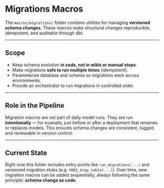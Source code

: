 # Migrations Macros

The `macros/migrations/` folder contains utilities for managing **versioned schema changes**. These macros make structural changes reproducible, idempotent, and auditable through dbt.

---

## Scope

- Keep schema evolution **in code, not in wikis or manual steps**.  
- Make migrations **safe to run multiple times** (idempotent).  
- Parameterize database and schema so migrations work across environments.  
- Provide an orchestrator to run migrations in controlled order.  

---

## Role in the Pipeline

Migration macros are not part of daily model runs. They are run **intentionally** — for example, just before or after a deployment that renames or replaces models. This ensures schema changes are consistent, logged, and reviewable in version control.

---

## Current State

Right now this folder includes entry points like `run_migrations(...)` and versioned migration stubs (e.g. `V003_drop_table(...)`). Over time, new migration macros can be added sequentially, always following the same principle: **schema change as code**.
